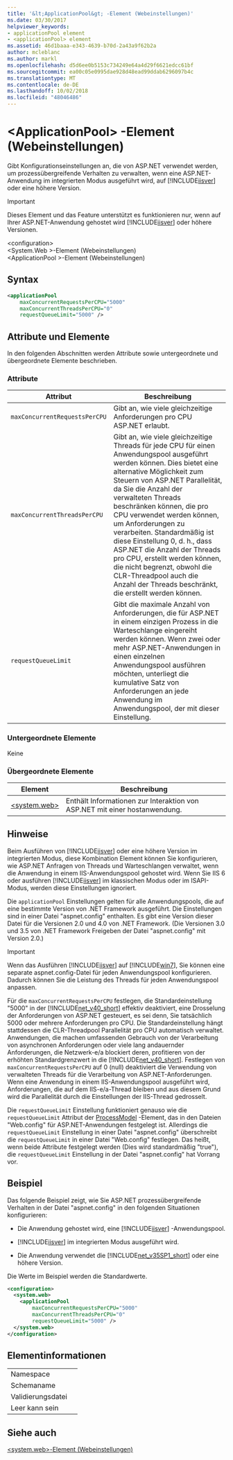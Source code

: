```yaml
---
title: '&lt;ApplicationPool&gt; -Element (Webeinstellungen)'
ms.date: 03/30/2017
helpviewer_keywords:
- applicationPool element
- <applicationPool> element
ms.assetid: 46d1baaa-e343-4639-b70d-2a43a9f62b2a
author: mcleblanc
ms.author: markl
ms.openlocfilehash: d5d6ee0b5153c734249e64a4d29f6621edcc61bf
ms.sourcegitcommit: ea00c05e0995dae928d48ead99ddab6296097b4c
ms.translationtype: MT
ms.contentlocale: de-DE
ms.lasthandoff: 10/02/2018
ms.locfileid: "48046486"
---
```

# <a name="ltapplicationpoolgt-element-web-settings"></a>&lt;ApplicationPool&gt; -Element (Webeinstellungen)
Gibt Konfigurationseinstellungen an, die von ASP.NET verwendet werden, um prozessübergreifende Verhalten zu verwalten, wenn eine ASP.NET-Anwendung im integrierten Modus ausgeführt wird, auf [!INCLUDE[iisver](../../../../../includes/iisver-md.md)] oder eine höhere Version.  
  
> [!IMPORTANT]
>  Dieses Element und das Feature unterstützt es funktionieren nur, wenn auf Ihrer ASP.NET-Anwendung gehostet wird [!INCLUDE[iisver](../../../../../includes/iisver-md.md)] oder höhere Versionen.  
  
 \<configuration>  
\<System.Web >-Element (Webeinstellungen)  
\<ApplicationPool >-Element (Webeinstellungen)  
  
## <a name="syntax"></a>Syntax  
  
```xml  
<applicationPool   
    maxConcurrentRequestsPerCPU="5000"   
    maxConcurrentThreadsPerCPU="0"   
    requestQueueLimit="5000" />  
```  
  
## <a name="attributes-and-elements"></a>Attribute und Elemente  
 In den folgenden Abschnitten werden Attribute sowie untergeordnete und übergeordnete Elemente beschrieben.  
  
### <a name="attributes"></a>Attribute  
  
|Attribut|Beschreibung|  
|---------------|-----------------|  
|`maxConcurrentRequestsPerCPU`|Gibt an, wie viele gleichzeitige Anforderungen pro CPU ASP.NET erlaubt.|  
|`maxConcurrentThreadsPerCPU`|Gibt an, wie viele gleichzeitige Threads für jede CPU für einen Anwendungspool ausgeführt werden können. Dies bietet eine alternative Möglichkeit zum Steuern von ASP.NET Parallelität, da Sie die Anzahl der verwalteten Threads beschränken können, die pro CPU verwendet werden können, um Anforderungen zu verarbeiten. Standardmäßig ist diese Einstellung 0, d. h., dass ASP.NET die Anzahl der Threads pro CPU, erstellt werden können, die nicht begrenzt, obwohl die CLR-Threadpool auch die Anzahl der Threads beschränkt, die erstellt werden können.|  
|`requestQueueLimit`|Gibt die maximale Anzahl von Anforderungen, die für ASP.NET in einem einzigen Prozess in die Warteschlange eingereiht werden können. Wenn zwei oder mehr ASP.NET-Anwendungen in einen einzelnen Anwendungspool ausführen möchten, unterliegt die kumulative Satz von Anforderungen an jede Anwendung im Anwendungspool, der mit dieser Einstellung.|  
  
### <a name="child-elements"></a>Untergeordnete Elemente  
 Keine  
  
### <a name="parent-elements"></a>Übergeordnete Elemente  
  
|Element|Beschreibung|  
|-------------|-----------------|  
|[\<system.web>](../../../../../docs/framework/configure-apps/file-schema/web/system-web-element-web-settings.md)|Enthält Informationen zur Interaktion von ASP.NET mit einer hostanwendung.|  
  
## <a name="remarks"></a>Hinweise  
 Beim Ausführen von [!INCLUDE[iisver](../../../../../includes/iisver-md.md)] oder eine höhere Version im integrierten Modus, diese Kombination Element können Sie konfigurieren, wie ASP.NET Anfragen von Threads und Warteschlangen verwaltet, wenn die Anwendung in einem IIS-Anwendungspool gehostet wird. Wenn Sie IIS 6 oder ausführen [!INCLUDE[iisver](../../../../../includes/iisver-md.md)] im klassischen Modus oder im ISAPI-Modus, werden diese Einstellungen ignoriert.  
  
 Die `applicationPool` Einstellungen gelten für alle Anwendungspools, die auf eine bestimmte Version von .NET Framework ausgeführt. Die Einstellungen sind in einer Datei "aspnet.config" enthalten. Es gibt eine Version dieser Datei für die Versionen 2.0 und 4.0 von .NET Framework. (Die Versionen 3.0 und 3.5 von .NET Framework Freigeben der Datei "aspnet.config" mit Version 2.0.)  
  
> [!IMPORTANT]
>  Wenn das Ausführen [!INCLUDE[iisver](../../../../../includes/iisver-md.md)] auf [!INCLUDE[win7](../../../../../includes/win7-md.md)], Sie können eine separate aspnet.config-Datei für jeden Anwendungspool konfigurieren. Dadurch können Sie die Leistung des Threads für jeden Anwendungspool anpassen.  
  
 Für die `maxConcurrentRequestsPerCPU` festlegen, die Standardeinstellung "5000" in der [!INCLUDE[net_v40_short](../../../../../includes/net-v40-short-md.md)] effektiv deaktiviert, eine Drosselung der Anforderungen von ASP.NET gesteuert, es sei denn, Sie tatsächlich 5000 oder mehrere Anforderungen pro CPU. Die Standardeinstellung hängt stattdessen die CLR-Threadpool Parallelität pro CPU automatisch verwaltet. Anwendungen, die machen umfassenden Gebrauch von der Verarbeitung von asynchronen Anforderungen oder viele lang andauernder Anforderungen, die Netzwerk-e/a blockiert deren, profitieren von der erhöhten Standardgrenzwert in die [!INCLUDE[net_v40_short](../../../../../includes/net-v40-short-md.md)]. Festlegen von `maxConcurrentRequestsPerCPU` auf 0 (null) deaktiviert die Verwendung von verwalteten Threads für die Verarbeitung von ASP.NET-Anforderungen. Wenn eine Anwendung in einem IIS-Anwendungspool ausgeführt wird, Anforderungen, die auf dem IIS-e/a-Thread bleiben und aus diesem Grund wird die Parallelität durch die Einstellungen der IIS-Thread gedrosselt.  
  
 Die `requestQueueLimit` Einstellung funktioniert genauso wie die `requestQueueLimit` Attribut der [ProcessModel](https://msdn.microsoft.com/library/4b8fe20e-74c8-4566-b72c-ce5f83c8e32d) -Element, das in den Dateien "Web.config" für ASP.NET-Anwendungen festgelegt ist. Allerdings die `requestQueueLimit` Einstellung in einer Datei "aspnet.config" überschreibt die `requestQueueLimit` in einer Datei "Web.config" festlegen. Das heißt, wenn beide Attribute festgelegt werden (Dies wird standardmäßig "true"), die `requestQueueLimit` Einstellung in der Datei "aspnet.config" hat Vorrang vor.  
  
## <a name="example"></a>Beispiel  
 Das folgende Beispiel zeigt, wie Sie ASP.NET prozessübergreifende Verhalten in der Datei "aspnet.config" in den folgenden Situationen konfigurieren:  
  
-   Die Anwendung gehostet wird, eine [!INCLUDE[iisver](../../../../../includes/iisver-md.md)] -Anwendungspool.  
  
-   [!INCLUDE[iisver](../../../../../includes/iisver-md.md)] im integrierten Modus ausgeführt wird.  
  
-   Die Anwendung verwendet die [!INCLUDE[net_v35SP1_short](../../../../../includes/net-v35sp1-short-md.md)] oder eine höhere Version.  
  
 Die Werte im Beispiel werden die Standardwerte.  
  
```xml  
<configuration>  
  <system.web>  
    <applicationPool   
        maxConcurrentRequestsPerCPU="5000"  
        maxConcurrentThreadsPerCPU="0"   
        requestQueueLimit="5000" />  
  </system.web>  
</configuration>  
```  
  
## <a name="element-information"></a>Elementinformationen  
  
|||  
|-|-|  
|Namespace||  
|Schemaname||  
|Validierungsdatei||  
|Leer kann sein||  
  
## <a name="see-also"></a>Siehe auch  
 [\<system.web>-Element (Webeinstellungen)](../../../../../docs/framework/configure-apps/file-schema/web/system-web-element-web-settings.md)
